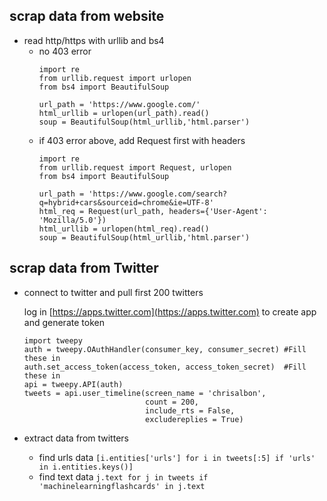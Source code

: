 ## scrap data from website
* read http/https with urllib and bs4
  - no 403 error
    ```
    import re
    from urllib.request import urlopen
    from bs4 import BeautifulSoup

    url_path = 'https://www.google.com/'
    html_urllib = urlopen(url_path).read()
    soup = BeautifulSoup(html_urllib,'html.parser')
    ```
  - if 403 error above, add Request first with headers
    ```
    import re
    from urllib.request import Request, urlopen
    from bs4 import BeautifulSoup

    url_path = 'https://www.google.com/search?q=hybrid+cars&sourceid=chrome&ie=UTF-8'
    html_req = Request(url_path, headers={'User-Agent': 'Mozilla/5.0'})
    html_urllib = urlopen(html_req).read()
    soup = BeautifulSoup(html_urllib,'html.parser')
    ```




## scrap data from Twitter
* connect to twitter and pull first 200 twitters

  log in [https://apps.twitter.com](https://apps.twitter.com) to create app and generate token
  ```
  import tweepy
  auth = tweepy.OAuthHandler(consumer_key, consumer_secret) #Fill these in
  auth.set_access_token(access_token, access_token_secret)  #Fill these in
  api = tweepy.API(auth)
  tweets = api.user_timeline(screen_name = 'chrisalbon', 
                             count = 200, 
                             include_rts = False, 
                             excludereplies = True)
  ```

* extract data from twitters
  
  * find urls data `[i.entities['urls'] for i in tweets[:5] if 'urls' in i.entities.keys()]`
  * find text data `j.text for j in tweets if 'machinelearningflashcards' in j.text`